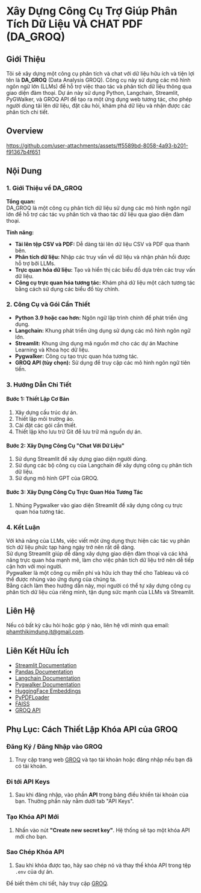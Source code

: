 # Xây Dựng Công Cụ Trợ Giúp Phân Tích Dữ Liệu VÀ CHAT PDF (DA_GROQ)

## Giới Thiệu

Tôi sẽ xây dựng một công cụ phân tích và chat với dữ liệu hữu ích và tiện lợi tên là **DA_GROQ** (Data Analysis GROQ). Công cụ này sử dụng các mô hình ngôn ngữ lớn (LLMs) để hỗ trợ việc thao tác và phân tích dữ liệu thông qua giao diện đàm thoại. Dự án này sử dụng Python, Langchain, Streamlit, PyGWalker, và GROQ API để tạo ra một ứng dụng web tương tác, cho phép người dùng tải lên dữ liệu, đặt câu hỏi, khám phá dữ liệu và nhận được các phân tích chi tiết.

## Overview
https://github.com/user-attachments/assets/ff5589bd-8058-4a93-b201-f91367b4f651

## Nội Dung

### 1. Giới Thiệu về DA_GROQ

**Tổng quan:**  
DA_GROQ là một công cụ phân tích dữ liệu sử dụng các mô hình ngôn ngữ lớn để hỗ trợ các tác vụ phân tích và thao tác dữ liệu qua giao diện đàm thoại.

**Tính năng:**
- **Tải lên tệp CSV và PDF:** Dễ dàng tải lên dữ liệu CSV và PDF qua thanh bên.
- **Phân tích dữ liệu:** Nhập các truy vấn về dữ liệu và nhận phản hồi được hỗ trợ bởi LLMs.
- **Trực quan hóa dữ liệu:** Tạo và hiển thị các biểu đồ dựa trên các truy vấn dữ liệu.
- **Công cụ trực quan hóa tương tác:** Khám phá dữ liệu một cách tương tác bằng cách sử dụng các biểu đồ tùy chỉnh.

### 2. Công Cụ và Gói Cần Thiết

- **Python 3.9 hoặc cao hơn:** Ngôn ngữ lập trình chính để phát triển ứng dụng.
- **Langchain:** Khung phát triển ứng dụng sử dụng các mô hình ngôn ngữ lớn.
- **Streamlit:** Khung ứng dụng mã nguồn mở cho các dự án Machine Learning và Khoa học dữ liệu.
- **Pygwalker:** Công cụ tạo trực quan hóa tương tác.
- **GROQ API (tùy chọn):** Sử dụng để truy cập các mô hình ngôn ngữ tiên tiến.

### 3. Hướng Dẫn Chi Tiết

#### Bước 1: Thiết Lập Cơ Bản
1. Xây dựng cấu trúc dự án.
2. Thiết lập môi trường ảo.
3. Cài đặt các gói cần thiết.
4. Thiết lập kho lưu trữ Git để lưu trữ mã nguồn dự án.

#### Bước 2: Xây Dựng Công Cụ "Chat Với Dữ Liệu"
1. Sử dụng Streamlit để xây dựng giao diện người dùng.
2. Sử dụng các bộ công cụ của Langchain để xây dựng công cụ phân tích dữ liệu.
3. Sử dụng mô hình GPT của GROQ.

#### Bước 3: Xây Dựng Công Cụ Trực Quan Hóa Tương Tác
1. Nhúng Pygwalker vào giao diện Streamlit để xây dựng công cụ trực quan hóa tương tác.

### 4. Kết Luận

Với khả năng của LLMs, việc viết một ứng dụng thực hiện các tác vụ phân tích dữ liệu phức tạp hàng ngày trở nên rất dễ dàng.  
Sử dụng Streamlit giúp dễ dàng xây dựng giao diện đàm thoại và các khả năng trực quan hóa mạnh mẽ, làm cho việc phân tích dữ liệu trở nên dễ tiếp cận hơn với mọi người.  
Pygwalker là một công cụ miễn phí và hữu ích thay thế cho Tableau và có thể được nhúng vào ứng dụng của chúng ta.  
Bằng cách làm theo hướng dẫn này, mọi người có thể tự xây dựng công cụ phân tích dữ liệu của riêng mình, tận dụng sức mạnh của LLMs và Streamlit.

## Liên Hệ

Nếu có bất kỳ câu hỏi hoặc góp ý nào, liên hệ với mình qua email: [phamthikimdung.it@gmail.com](mailto:phamthikimdung.it@gmail.com).

## Liên Kết Hữu Ích

- [Streamlit Documentation](https://docs.streamlit.io/)
- [Pandas Documentation](https://pandas.pydata.org/docs/)
- [Langchain Documentation](https://langchain.readthedocs.io/)
- [Pygwalker Documentation](https://pygwalker.github.io/)
- [HuggingFace Embeddings](https://huggingface.co/docs/transformers/embeddings)
- [PyPDFLoader](https://pypdfloader.readthedocs.io/)
- [FAISS](https://faiss.ai/)
- [GROQ API](https://groq.com/docs/api)

## Phụ Lục: Cách Thiết Lập Khóa API của GROQ

### Đăng Ký / Đăng Nhập vào GROQ

1. Truy cập trang web [GROQ](https://groq.com/) và tạo tài khoản hoặc đăng nhập nếu bạn đã có tài khoản.

### Đi tới API Keys

1. Sau khi đăng nhập, vào phần **API** trong bảng điều khiển tài khoản của bạn. Thường phần này nằm dưới tab "API Keys".

### Tạo Khóa API Mới

1. Nhấn vào nút **"Create new secret key"**. Hệ thống sẽ tạo một khóa API mới cho bạn.

### Sao Chép Khóa API

1. Sau khi khóa được tạo, hãy sao chép nó và thay thế khóa API trong tệp `.env` của dự án.

Để biết thêm chi tiết, hãy truy cập [GROQ](https://groq.com/docs/api).
